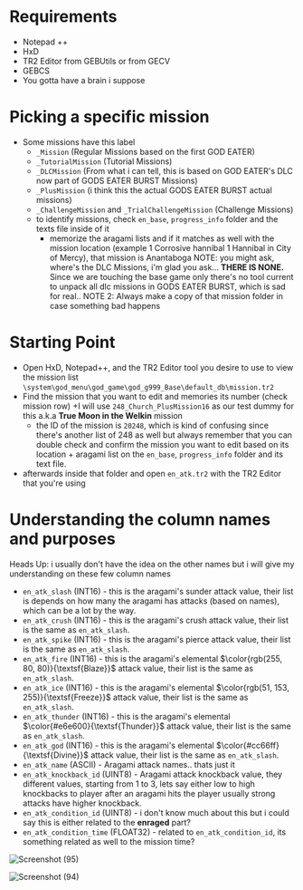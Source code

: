 # Requirements
- Notepad ++
- HxD
- TR2 Editor from GEBUtils or from GECV
- GEBCS
- You gotta have a brain i suppose

# Picking a specific mission
- Some missions have this label
  + `_Mission` (Regular Missions based on the first GOD EATER)
  + `_TutorialMission` (Tutorial Missions)
  + `_DLCMission` (From what i can tell, this is based on GOD EATER's DLC now part of GODS EATER BURST Missions)
  + `_PlusMission` (i think this the actual GODS EATER BURST actual missions)
  + `_ChallengeMission` and `_TrialChallengeMission` (Challenge Missions)
  + to identify missions, check `en_base`, `progress_info` folder and the texts file inside of it
    + memorize the aragami lists and if it matches as well with the mission location
      (example 1 Corrosive hannibal 1 Hannibal in City of Mercy), that mission is Anantaboga
NOTE: you might ask, where's the DLC Missions, i'm glad you ask... **THERE IS NONE.** Since we are touching the base game only
there's no tool current to unpack all dlc missions in GODS EATER BURST, which is sad for real..
NOTE 2: Always make a copy of that mission folder in case something bad happens

# Starting Point
- Open HxD, Notepad++, and the TR2 Editor tool you desire to use to view the mission list `\system\god_menu\god_game\god_g999_Base\default_db\mission.tr2`
- Find the mission that you want to edit and memories its number (check mission row)
  +I will use `248_Church_PlusMission16` as our test dummy for this a.k.a **True Moon in the Welkin** mission
    + the ID of the mission is `20248`, which is kind of confusing since there's another list of 248 as well but always remember
      that you can double check and confirm the mission you want to edit based on its location + aragami list on the `en_base`, `progress_info` folder and its
      text file.
- afterwards inside that folder and open `en_atk.tr2` with the TR2 Editor that you're using


# Understanding the column names and purposes
Heads Up: i usually don't have the idea on the other names but i will give my understanding on these few column names

- `en_atk_slash` (INT16) - this is the aragami's sunder attack value, their list is depends on how many the aragami has attacks (based on names), which can be a lot by the way.
- `en_atk_crush` (INT16) - this is the aragami's crush attack value, their list is the same as `en_atk_slash`.
- `en_atk_spike` (INT16) - this is the aragami's pierce attack value, their list is the same as `en_atk_slash`.
- `en_atk_fire` (INT16) - this is the aragami's elemental $\color{rgb(255, 80, 80)}{\textsf{Blaze}}$ attack value, their list is the same as `en_atk_slash`.
- `en_atk_ice` (INT16) - this is the aragami's elemental $\color{rgb(51, 153, 255)}{\textsf{Freeze}}$ attack value, their list is the same as `en_atk_slash`.
- `en_atk_thunder` (INT16) - this is the aragami's elemental $\color{#e6e600}{\textsf{Thunder}}$ attack value, their list is the same as `en_atk_slash`.
- `en_atk_god` (INT16) - this is the aragami's elemental $\color{#cc66ff}{\textsf{Divine}}$ attack value, their list is the same as `en_atk_slash`.
- `en_atk_name` (ASCII) - Aragami attack names.. thats just it
- `en_atk_knockback_id` (UINT8) - Aragami attack knockback value, they different values, starting from 1 to 3, lets say either low to high knockbacks to player after an aragami hits the player
  usually strong attacks have higher knockback.
- `en_atk_condition_id` (UINT8) - i don't know much about this but i could say this is either related to the **enraged** part?
- `en_atk_condition_time` (FLOAT32) - related to `en_atk_condition_id`, its something related as well to the mission time?

![Screenshot (95)](https://github.com/nachotacos69/WikiEater/assets/99103531/7d7d3270-0276-48c4-97cd-16a5037b8434)

![Screenshot (94)](https://github.com/nachotacos69/WikiEater/assets/99103531/a363c017-9c55-451b-adda-54a1b1b60060)
